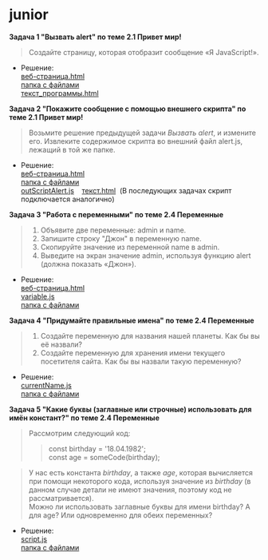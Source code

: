 # junior

**Задача 1 "Вызвать alert" по теме 2.1 Привет мир!**
<br>
 >Создайте страницу, которая отобразит сообщение «Я JavaScript!».<br>
* Решение: 
<br>[веб-страница.html](https://mayskiychai.github.io/junior/task1/call_alert.html)
<br>[папка с файлами](https://github.com/mayskiychai/junior/tree/main/task1)
<br>[текст_программы.html](https://github.com/mayskiychai/junior/blob/main/task1/call_alert.html)

**Задача 2 "Покажите сообщение с помощью внешнего скрипта" по теме 2.1 Привет мир!**
<br>
>Возьмите решение предыдущей задачи *Вызвать alert*, и измените его. Извлеките содержимое скрипта во внешний файл alert.js, лежащий в той же папке.<br>
* Решение: 
<br>[веб-страница.html](https://mayskiychai.github.io/junior/task2/index.html)
<br>[папка с файлами](https://github.com/mayskiychai/junior/tree/main/task2)
<br>[outScriptAlert.js](https://github.com/mayskiychai/junior/blob/main/task2/outScriptAlert.js) &nbsp;&nbsp; [текст.html](https://github.com/mayskiychai/junior/blob/main/task2/index.html) &nbsp;(В последующих задачах скрипт подключается аналогично)

**Задача 3 "Работа с переменными" по теме 2.4 Переменные**
<br>
>1. Объявите две переменные: admin и name.
>2. Запишите строку "Джон" в переменную name.
>3. Скопируйте значение из переменной name в admin.
>4. Выведите на экран значение admin, используя функцию alert (должна показать «Джон»).<br>
* Решение: 
<br>[веб-страница.html](https://mayskiychai.github.io/junior/task3/index.html)
<br>[variable.js](https://github.com/mayskiychai/junior/blob/main/task3/variable.js)
<br>[папка с файлами](https://github.com/mayskiychai/junior/tree/main/task3)

**Задача 4 "Придумайте правильные имена" по теме 2.4 Переменные**
<br>
>1. Создайте переменную для названия нашей планеты. Как бы вы её назвали?
>2. Создайте переменную для хранения имени текущего посетителя сайта. Как бы вы назвали такую переменную?<br>
* Решение: 
<br>[currentName.js](https://github.com/mayskiychai/junior/blob/main/task4/correctName.js)
<br>[папка с файлами](https://github.com/mayskiychai/junior/tree/main/task4)

**Задача 5 "Какие буквы (заглавные или строчные) использовать для имён констант?" по теме 2.4 Переменные**
<br>
>Рассмотрим следующий код:
> >const birthday = '18.04.1982';<br>
> >const age = someCode(birthday);

>У нас есть константа *birthday*, а также *age*, которая вычисляется при помощи некоторого кода, используя значение из *birthday* (в данном случае детали не имеют значения, поэтому код не рассматривается). <br>
>Можно ли использовать заглавные буквы для имени birthday? А для age? Или одновременно для обеих переменных?<br>
* Решение: 
<br>[script.js](https://github.com/mayskiychai/junior/blob/main/task5/lowOrUpperCase.js)
<br>[папка с файлами](https://github.com/mayskiychai/junior/tree/main/task5) 

